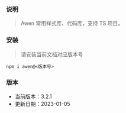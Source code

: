 ### 说明

> Awen 常用样式库、代码库，支持 TS 项目。

### 安装

> 请安装当前文档对应版本号

`npm i awen@<版本号>`

### 版本

- 当前版本：3.2.1
- 更新日期：2023-01-05
